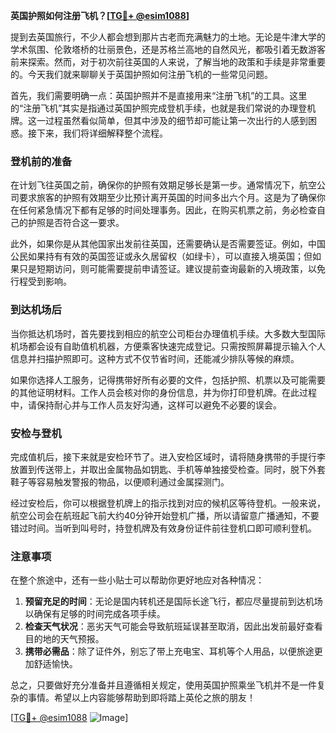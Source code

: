 **英国护照如何注册飞机？[[TG💪+ @esim1088](https://t.me/s/esim1088)]**

提到去英国旅行，不少人都会想到那片古老而充满魅力的土地。无论是牛津大学的学术氛围、伦敦塔桥的壮丽景色，还是苏格兰高地的自然风光，都吸引着无数游客前来探索。然而，对于初次前往英国的人来说，了解当地的政策和手续是非常重要的。今天我们就来聊聊关于英国护照如何注册飞机的一些常见问题。

首先，我们需要明确一点：英国护照并不是直接用来“注册飞机”的工具。这里的“注册飞机”其实是指通过英国护照完成登机手续，也就是我们常说的办理登机牌。这一过程虽然看似简单，但其中涉及的细节却可能让第一次出行的人感到困惑。接下来，我们将详细解释整个流程。

### 登机前的准备

在计划飞往英国之前，确保你的护照有效期足够长是第一步。通常情况下，航空公司要求旅客的护照有效期至少比预计离开英国的时间多出六个月。这是为了确保你在任何紧急情况下都有足够的时间处理事务。因此，在购买机票之前，务必检查自己的护照是否符合这一要求。

此外，如果你是从其他国家出发前往英国，还需要确认是否需要签证。例如，中国公民如果持有有效的英国签证或永久居留权（如绿卡），可以直接入境英国；但如果只是短期访问，则可能需要提前申请签证。建议提前查询最新的入境政策，以免行程受到影响。

### 到达机场后

当你抵达机场时，首先要找到相应的航空公司柜台办理值机手续。大多数大型国际机场都会设有自助值机机器，方便乘客快速完成登记。只需按照屏幕提示输入个人信息并扫描护照即可。这种方式不仅节省时间，还能减少排队等候的麻烦。

如果你选择人工服务，记得携带好所有必要的文件，包括护照、机票以及可能需要的其他证明材料。工作人员会核对你的身份信息，并为你打印登机牌。在此过程中，请保持耐心并与工作人员友好沟通，这样可以避免不必要的误会。

### 安检与登机

完成值机后，接下来就是安检环节了。进入安检区域时，请将随身携带的手提行李放置到传送带上，并取出金属物品如钥匙、手机等单独接受检查。同时，脱下外套鞋子等容易触发警报的物品，以便顺利通过金属探测门。

经过安检后，你可以根据登机牌上的指示找到对应的候机区等待登机。一般来说，航空公司会在航班起飞前大约40分钟开始登机广播，所以请留意广播通知，不要错过时间。当听到叫号时，持登机牌及有效身份证件前往登机口即可顺利登机。

### 注意事项

在整个旅途中，还有一些小贴士可以帮助你更好地应对各种情况：

1. **预留充足的时间**：无论是国内转机还是国际长途飞行，都应尽量提前到达机场以确保有足够的时间完成各项手续。
2. **检查天气状况**：恶劣天气可能会导致航班延误甚至取消，因此出发前最好查看目的地的天气预报。
3. **携带必需品**：除了证件外，别忘了带上充电宝、耳机等个人用品，以便旅途更加舒适愉快。

总之，只要做好充分准备并且遵循相关规定，使用英国护照乘坐飞机并不是一件复杂的事情。希望以上内容能够帮助到即将踏上英伦之旅的朋友！

[[TG💪+ @esim1088](https://t.me/s/esim1088) ![Image](https://i.postimg.cc/4NQfJmqS/Snipaste-2025-05-13-00-14-12.png)]